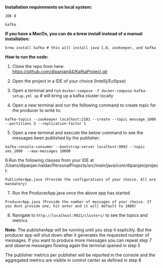 **Installation requirements on local system:**

`JDK 8`

`kafka`

**If you have a MacOs, you can do a brew install instead of a manual installation:**  
                              
    brew install kafka # this will install java 1.8, zookeeper, and kafka  

**How to run the code:**

1. Clone the repo from here: https://github.com/dipanjan44/KafkaProject.git

2. Open the project in a IDE of your choice (Intellij/Ecllipse)

3. Open a terminal and run `docker-compose -f docker-compose-kafka-setup.yml up`     # will bring up a kafka cluster locally

4. Open a new terminal and run the following command to create topic for the producer to write to:

  `kafka-topics --zookeeper localhost:2181 --create --topic message_1000 --partitions 3 --replication-factor 1`


5. Open a new terminal and execute the below command to see the messages been published by the publisher:

  `kafka-console-consumer --bootstrap-server localhost:9092 --topic sms_1000  --max-messages 10000`

6.Run the following classes from your IDE at /Users/dipanjan.haldar/PersonalProjects/src/main/java/com/dipanjan/project:

  `PublisherApp.java (Provide the configurations of your choice. All are mandatory)`

7. Run the ProducerApp.java once the above app has started

  `ProducerApp.java (Provide the number of messages of your choice. If you dont provide one, hit enter and it will default to 1000)`

8. Navigate to `http://localhost:9021/clusters/` to see the topics and metrics


**Note:** 
  The publisherApp will be running until you stop it explicitly. But the producer app will shut down after it generates 
  the requested number of messages. If you want to produce more messages you can repeat step 7 and observe messeges flowing again 
  the terminal opened in step 5

  The publisher metrics per publisher will be reported in the console and the aggregated metrics are visible in control center 
  as defined in step 8

